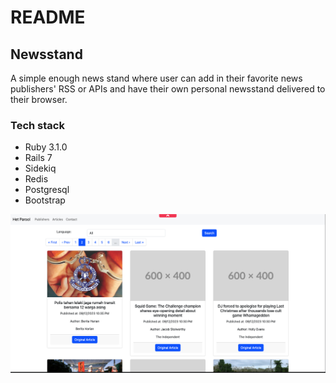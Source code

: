 # README

## Newsstand

A simple enough news stand where user can add in their favorite news publishers' RSS or APIs
and have their own personal newsstand delivered to their browser.

### Tech stack
- Ruby 3.1.0
- Rails 7
- Sidekiq
- Redis
- Postgresql
- Bootstrap

![alt text](https://github.com/tunamsyar/newstand/blob/master/public/sample.png?raw=true)

